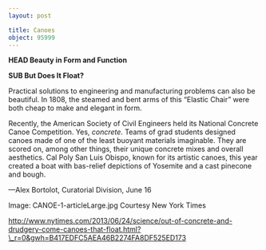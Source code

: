 ```yaml
---
layout: post

title: Canoes
object: 95999
---
```

**HEAD Beauty in Form and Function**

**SUB But Does It Float?**

Practical solutions to engineering and manufacturing problems can also be beautiful. In 1808, the steamed and bent arms of this “Elastic Chair” were both cheap to make and elegant in form.  

Recently, the American Society of Civil Engineers held its National Concrete Canoe Competition. Yes, *concrete*. Teams of grad students designed canoes made of one of the least buoyant materials imaginable. They are scored on, among other things, their unique concrete mixes and overall aesthetics. Cal Poly San Luis Obispo, known for its artistic canoes, this year created a boat with bas-relief depictions of Yosemite and a cast pinecone and bough.  

—Alex Bortolot, Curatorial Division, June 16

Image: CANOE-1-articleLarge.jpg Courtesy New York Times

http://www.nytimes.com/2013/06/24/science/out-of-concrete-and-drudgery-come-canoes-that-float.html?\_r=0&gwh=B417EDFC5AEA46B2274FA8DF525ED173
